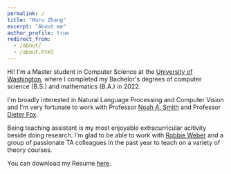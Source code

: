 ```yaml
---
permalink: /
title: "Muru Zhang"
excerpt: "About me"
author_profile: true
redirect_from: 
  - /about/
  - /about.html
---
```


Hi! I'm a Master student in Computer Science at the [University of Washington](https://www.cs.washington.edu/), where I completed my Bachelor's degrees of computer science (B.S.) and mathematics (B.A.) in 2022.

I'm broadly interested in Natural Language Processing and Computer Vision and I'm very fortunate to work with Professor [Noah A. Smith](https://nasmith.github.io/) and Professor [Dieter Fox](https://homes.cs.washington.edu/~fox/).

Being teaching assistant is my most enjoyable extracurricular acitivity beside doing research. I'm glad to be able to work with [Robbie Weber](https://weberrobbie.com/) and a group of passionate TA colleagues in the past year to teach on a variety of theory courses.

You can download my Resume [here](https://drive.google.com/file/d/1DfO7T5a0yUr9wjRBIrwiBm7Ft5Oz3vWn/view?usp=sharing).